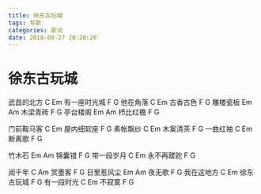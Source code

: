 ```yaml
---
title: 徐东古玩城
tags: 写歌
categories: 歌词
date: 2018-09-27 20:20:20
---
```


# 徐东古玩城 #

武昌的北方 C Em
有一座时光城 F G
他在角落 C Em
古香古色 F G
雕楼瓷板 Em Am
木梁青砖 F G
亭台楼阁 Em Am
栉比红檐 F G

门前鞍马客 C Em
屋内细软座 F G
素帐飘纱 C Em
木案清茶 F G
一曲红袖 C Em
断离歌 F G 

竹木石 Em Am
锦囊错 F G
带一段岁月 C Em
永不再蹉跎 F G

阅千年 C Am
赏墨客 F G
日里惹风尘 Em Am
夜无歌 F G
我在这地方 C Em
徐东古玩城 F G
有一段时光 C Em
不寂寞 F G